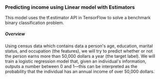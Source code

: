 ### Predicting income using Linear model with Estimators
This model uses the tf.estimator API in TensorFlow to solve a benchmark binary classification problem.

##### Overview
Using census data which contains data a person's age, education, marital status, and occupation (the features), we will try to predict whether or not the person earns more than 50,000 dollars a year (the target label). We will train a logistic regression model that, given an individual's information, outputs a number between 0 and 1—this can be interpreted as the probability that the individual has an annual income of over 50,000 dollars.
